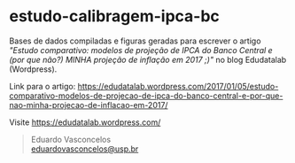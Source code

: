 # estudo-calibragem-ipca-bc

Bases de dados compiladas e figuras geradas para escrever o artigo _"Estudo comparativo: modelos de projeção de IPCA do Banco Central e (por que não?) MINHA projeção de inflação em 2017 ;)"_ no blog Edudatalab (Wordpress).

Link para o artigo: https://edudatalab.wordpress.com/2017/01/05/estudo-comparativo-modelos-de-projecao-de-ipca-do-banco-central-e-por-que-nao-minha-projecao-de-inflacao-em-2017/

Visite https://edudatalab.wordpress.com/

>Eduardo Vasconcelos<br>eduardovasconcelos@usp.br
